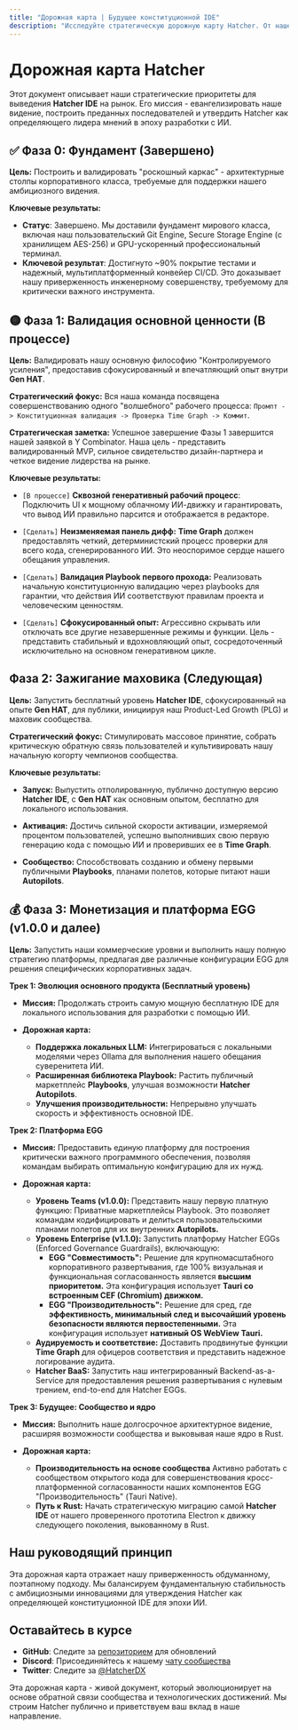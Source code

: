 ```yaml
---
title: "Дорожная карта | Будущее конституционной IDE"
description: "Исследуйте стратегическую дорожную карту Hatcher. От нашего фундаментального 'роскошного каркаса' до запуска нашего PLG маховика и запуска корпоративной платформы EGG, посмотрите, как мы строим будущее контролируемой разработки с ИИ."
---
```


# Дорожная карта Hatcher

Этот документ описывает наши стратегические приоритеты для выведения **Hatcher IDE** на рынок. Его миссия - евангелизировать наше видение, построить преданных последователей и утвердить Hatcher как определяющего лидера мнений в эпоху разработки с ИИ.

## ✅ Фаза 0: Фундамент (Завершено)

**Цель:** Построить и валидировать "роскошный каркас" - архитектурные столпы корпоративного класса, требуемые для поддержки нашего амбициозного видения.

**Ключевые результаты:**

- **Статус**: Завершено. Мы доставили фундамент мирового класса, включая наш пользовательский Git Engine, Secure Storage Engine (с хранилищем AES-256) и GPU-ускоренный профессиональный терминал.
- **Ключевой результат**: Достигнуто ~90% покрытие тестами и надежный, мультиплатформенный конвейер CI/CD. Это доказывает нашу приверженность инженерному совершенству, требуемому для критически важного инструмента.

## 🟡 Фаза 1: Валидация основной ценности (В процессе)

**Цель:** Валидировать нашу основную философию "Контролируемого усиления", предоставив сфокусированный и впечатляющий опыт внутри **Gen HAT**.

**Стратегический фокус:** Вся наша команда посвящена совершенствованию одного "волшебного" рабочего процесса: `Промпт -> Конституционная валидация -> Проверка Time Graph -> Коммит`.

**Стратегическая заметка:** Успешное завершение Фазы 1 завершится нашей заявкой в Y Combinator. Наша цель - представить валидированный MVP, сильное свидетельство дизайн-партнера и четкое видение лидерства на рынке.

**Ключевые результаты:**

- `[В процессе]` **Сквозной генеративный рабочий процесс**: Подключить UI к мощному облачному ИИ-движку и гарантировать, что вывод ИИ правильно парсится и отображается в редакторе.

- `[Сделать]` **Неизменяемая панель дифф:** **Time Graph** должен предоставлять четкий, детерминистский процесс проверки для всего кода, сгенерированного ИИ. Это неоспоримое сердце нашего обещания управления.

- `[Сделать]` **Валидация Playbook первого прохода:** Реализовать начальную конституционную валидацию через playbooks для гарантии, что действия ИИ соответствуют правилам проекта и человеческим ценностям.

- `[Сделать]` **Сфокусированный опыт:** Агрессивно скрывать или отключать все другие незавершенные режимы и функции. Цель - представить стабильный и вдохновляющий опыт, сосредоточенный исключительно на основном генеративном цикле.

## <DocIcon type="rocket" inline /> Фаза 2: Зажигание маховика (Следующая)

**Цель:** Запустить бесплатный уровень **Hatcher IDE**, сфокусированный на опыте **Gen HAT**, для публики, инициируя наш Product-Led Growth (PLG) и маховик сообщества.

**Стратегический фокус:** Стимулировать массовое принятие, собрать критическую обратную связь пользователей и культивировать нашу начальную когорту чемпионов сообщества.

**Ключевые результаты:**

- **Запуск:** Выпустить отполированную, публично доступную версию **Hatcher IDE**, с **Gen HAT** как основным опытом, бесплатно для локального использования.

- **Активация:** Достичь сильной скорости активации, измеряемой процентом пользователей, успешно выполнивших свою первую генерацию кода с помощью ИИ и проверивших ее в **Time Graph**.

- **Сообщество:** Способствовать созданию и обмену первыми публичными **Playbooks**, планами полетов, которые питают наши **Autopilots**.

## 💰 Фаза 3: Монетизация и платформа EGG (v1.0.0 и далее)

**Цель:** Запустить наши коммерческие уровни и выполнить нашу полную стратегию платформы, предлагая две различные конфигурации EGG для решения специфических корпоративных задач.

**Трек 1: Эволюция основного продукта (Бесплатный уровень)**

- **Миссия:** Продолжать строить самую мощную бесплатную IDE для локального использования для разработки с помощью ИИ.

- **Дорожная карта:**
  - **Поддержка локальных LLM:** Интегрироваться с локальными моделями через Ollama для выполнения нашего обещания суверенитета ИИ.
  - **Расширенная библиотека Playbook:** Растить публичный маркетплейс **Playbooks**, улучшая возможности **Hatcher Autopilots**.
  - **Улучшения производительности:** Непрерывно улучшать скорость и эффективность основной IDE.

**Трек 2: Платформа EGG**

- **Миссия:** Предоставить единую платформу для построения критически важного программного обеспечения, позволяя командам выбирать оптимальную конфигурацию для их нужд.

- **Дорожная карта:**
  - **Уровень Teams (v1.0.0):** Представить нашу первую платную функцию: Приватные маркетплейсы Playbook. Это позволяет командам кодифицировать и делиться пользовательскими планами полетов для их внутренних **Autopilots.**
  - **Уровень Enterprise (v1.1.0):** Запустить платформу Hatcher EGGs (Enforced Governance Guardrails), включающую:
    - **EGG "Совместимость":** Решение для крупномасштабного корпоративного развертывания, где 100% визуальная и функциональная согласованность является **высшим приоритетом.** Эта конфигурация использует **Tauri со встроенным CEF (Chromium) движком.**
    - **EGG "Производительность":** Решение для сред, где **эффективность, минимальный след и высочайший уровень безопасности являются первостепенными.** Эта конфигурация использует **нативный OS WebView Tauri.**
  - **Аудируемость и соответствие:** Доставить продвинутые функции **Time Graph** для офицеров соответствия и представить надежное логирование аудита.
  - **Hatcher BaaS:** Запустить наш интегрированный Backend-as-a-Service для предоставления решения развертывания с нулевым трением, end-to-end для Hatcher EGGs.

**Трек 3: Будущее: Сообщество и ядро**

- **Миссия:** Выполнить наше долгосрочное архитектурное видение, расширяя возможности сообщества и выковывая наше ядро в Rust.

- **Дорожная карта:**
  - **Производительность на основе сообщества** Активно работать с сообществом открытого кода для совершенствования кросс-платформенной согласованности наших компонентов EGG "Производительность" (Tauri Native).
  - **Путь к Rust:** Начать стратегическую миграцию самой **Hatcher IDE** от нашего проверенного прототипа Electron к движку следующего поколения, выкованному в Rust.

## Наш руководящий принцип

Эта дорожная карта отражает нашу приверженность обдуманному, поэтапному подходу. Мы балансируем фундаментальную стабильность с амбициозными инновациями для утверждения Hatcher как определяющей конституционной IDE для эпохи ИИ.

## Оставайтесь в курсе

- **GitHub**: Следите за [репозиторием](https://github.com/HatcherDX/dx-engine) для обновлений
- **Discord**: Присоединяйтесь к нашему [чату сообщества](https://discord.gg/hatcher)
- **Twitter**: Следите за [@HatcherDX](https://twitter.com/HatcherDX)

Эта дорожная карта - живой документ, который эволюционирует на основе обратной связи сообщества и технологических достижений. Мы строим Hatcher публично и приветствуем ваш вклад в наше направление.

<PageCTA
  title="Формируйте будущее с нами"
  subtitle="Ваша обратная связь и вклады двигают нашу дорожную карту вперед"
  buttonText="Присоединиться к обсуждению"
  buttonLink="https://discord.gg/hatcher"
  buttonStyle="secondary"
  footer="Строим будущее разработки, вместе"
/>
